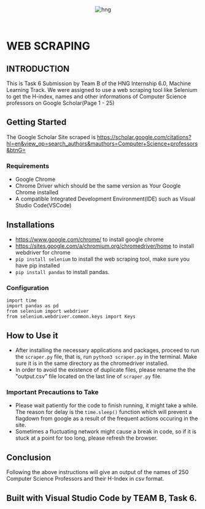<div align="center">

![hng](https://res.cloudinary.com/iambeejayayo/image/upload/v1554240066/brand-logo.png)

<br>

</div>

# WEB SCRAPING

## INTRODUCTION
This is Task 6 Submission by Team B of the HNG Internship 6.0, Machine Learning Track. We were assigned to use a web scraping tool like Selenium to get the H-index, names and other informations of Computer Science professors on Google Scholar(Page 1 - 25)

## Getting Started
The Google Scholar Site scraped is https://scholar.google.com/citations?hl=en&view_op=search_authors&mauthors=Computer+Science+professors&btnG=

### Requirements
- Google Chrome
- Chrome Driver which should be the same version as Your Google Chrome installed
- A compatible Integrated Development Environment(IDE) such as Visual Studio Code(VSCode)

## Installations
- https://www.google.com/chrome/ to install google chrome
- https://sites.google.com/a/chromium.org/chromedriver/home to install webdriver for chrome
- ```pip install selenium``` to install the web scraping tool, make sure you have pip installed
- ```pip install pandas``` to install pandas.

### Configuration

```
import time
import pandas as pd
from selenium import webdriver
from selenium.webdriver.common.keys import Keys 
```

## How to Use it
- After installing the necessary applications and packages, proceed to run the `scraper.py` file, that is, run `python3 scraper.py` in the terminal. Make sure it is in the same directory as the chromedriver installed.
- In order to avoid the existence of duplicate files, please rename the the "output.csv" file located on the last line of `scraper.py` file.

### Important Precautions to Take
-  Please wait patiently for the code to finish running, it might take a while.
The reason for delay is the `time.sleep()` function which will prevent a flagdown from google as a result of the frequent actions occuring in the site.
-  Sometimes a fluctuating network might cause a break in code, so if it is stuck at a
point for too long, please refresh the browser.


## Conclusion
Following the above instructions will give an output of the names of 250 Computer Science Professors and their H-Index in csv format.



## Built with Visual Studio Code by TEAM B, Task 6.
